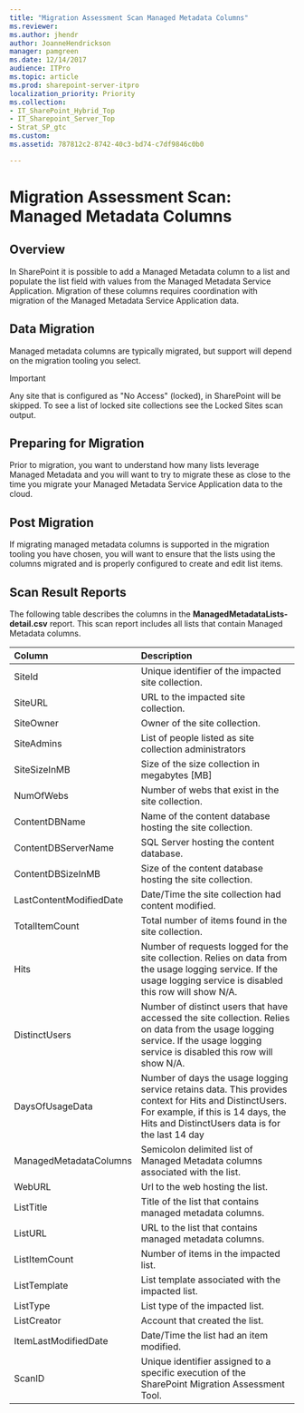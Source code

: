 ```yaml
---
title: "Migration Assessment Scan Managed Metadata Columns"
ms.reviewer: 
ms.author: jhendr
author: JoanneHendrickson
manager: pamgreen
ms.date: 12/14/2017
audience: ITPro
ms.topic: article
ms.prod: sharepoint-server-itpro
localization_priority: Priority
ms.collection:
- IT_SharePoint_Hybrid_Top
- IT_Sharepoint_Server_Top
- Strat_SP_gtc
ms.custom:
ms.assetid: 787812c2-8742-40c3-bd74-c7df9846c0b0

---
```


# Migration Assessment Scan: Managed Metadata Columns

## Overview

In SharePoint it is possible to add a Managed Metadata column to a list and populate the list field with values from the Managed Metadata Service Application. Migration of these columns requires coordination with migration of the Managed Metadata Service Application data.
  
## Data Migration

Managed metadata columns are typically migrated, but support will depend on the migration tooling you select.
  
> [!IMPORTANT]
> Any site that is configured as "No Access" (locked), in SharePoint will be skipped. To see a list of locked site collections see the Locked Sites scan output. 
  
## Preparing for Migration

Prior to migration, you want to understand how many lists leverage Managed Metadata and you will want to try to migrate these as close to the time you migrate your Managed Metadata Service Application data to the cloud.
  
## Post Migration

If migrating managed metadata columns is supported in the migration tooling you have chosen, you will want to ensure that the lists using the columns migrated and is properly configured to create and edit list items.
  
## Scan Result Reports

The following table describes the columns in the **ManagedMetadataLists-detail.csv** report. This scan report includes all lists that contain Managed Metadata columns. 
  
|**Column**|**Description**|
|:-----|:-----|
|SiteId  <br/> |Unique identifier of the impacted site collection.  <br/> |
|SiteURL  <br/> |URL to the impacted site collection.  <br/> |
|SiteOwner  <br/> |Owner of the site collection.  <br/> |
|SiteAdmins  <br/> |List of people listed as site collection administrators  <br/> |
|SiteSizeInMB  <br/> |Size of the size collection in megabytes [MB]  <br/> |
|NumOfWebs  <br/> |Number of webs that exist in the site collection.  <br/> |
|ContentDBName  <br/> |Name of the content database hosting the site collection.  <br/> |
|ContentDBServerName  <br/> |SQL Server hosting the content database.  <br/> |
|ContentDBSizeInMB  <br/> |Size of the content database hosting the site collection.  <br/> |
|LastContentModifiedDate  <br/> |Date/Time the site collection had content modified.  <br/> |
|TotalItemCount  <br/> |Total number of items found in the site collection.  <br/> |
|Hits  <br/> |Number of requests logged for the site collection. Relies on data from the usage logging service. If the usage logging service is disabled this row will show N/A.  <br/> |
|DistinctUsers  <br/> |Number of distinct users that have accessed the site collection. Relies on data from the usage logging service. If the usage logging service is disabled this row will show N/A.  <br/> |
|DaysOfUsageData  <br/> |Number of days the usage logging service retains data. This provides context for Hits and DistinctUsers. For example, if this is 14 days, the Hits and DistinctUsers data is for the last 14 day  <br/> |
|ManagedMetadataColumns  <br/> |Semicolon delimited list of Managed Metadata columns associated with the list.  <br/> |
|WebURL  <br/> |Url to the web hosting the list.  <br/> |
|ListTitle  <br/> |Title of the list that contains managed metadata columns.  <br/> |
|ListURL  <br/> |URL to the list that contains managed metadata columns.  <br/> |
|ListItemCount  <br/> |Number of items in the impacted list.  <br/> |
|ListTemplate  <br/> |List template associated with the impacted list.  <br/> |
|ListType  <br/> |List type of the impacted list.  <br/> |
|ListCreator  <br/> |Account that created the list.  <br/> |
|ItemLastModifiedDate  <br/> |Date/Time the list had an item modified.  <br/> |
|ScanID  <br/> |Unique identifier assigned to a specific execution of the SharePoint Migration Assessment Tool.  <br/> |
   

